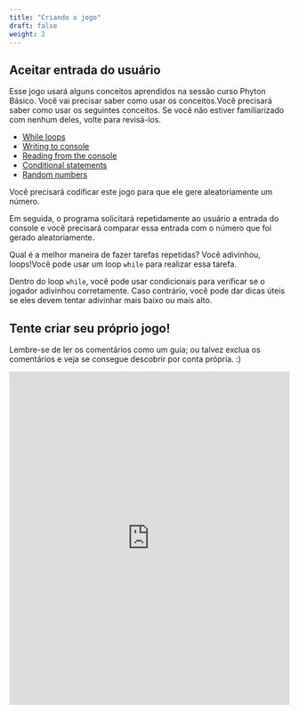 ```yaml
---
title: "Criando o jogo"
draft: false
weight: 2
---
```


## Aceitar entrada do usuário

Esse jogo usará alguns conceitos aprendidos na sessão curso Phyton Básico. Você vai precisar saber como usar os conceitos.Você precisará saber como usar os seguintes conceitos. Se você não estiver familiarizado com nenhum deles, volte para revisá-los.
- <a href="../../python-basics/loops" target="_blank">While loops</a>
- <a href="../../python-basics/python-console/writing-to-console" target="_blank">Writing to console</a>
- <a href="../../python-basics/python-console/reading-from-console" target="_blank">Reading from the console</a>
- <a href="../../python-basics/conditional-statements" target="_blank">Conditional statements</a>
- <a href="/python-guess-number/random/" target="_blank">Random numbers</a>

Você precisará codificar este jogo para que ele gere aleatoriamente um número.

Em seguida, o programa solicitará repetidamente ao usuário a entrada do console e você precisará comparar essa entrada com o número que foi gerado aleatoriamente.

Qual é a melhor maneira de fazer tarefas repetidas? Você adivinhou, loops!Você pode usar um loop `while` para realizar essa tarefa.

Dentro do loop `while`, você pode usar condicionais para verificar se o jogador adivinhou corretamente. Caso contrário, você pode dar dicas úteis se eles devem tentar adivinhar mais baixo ou mais alto.

## Tente criar seu próprio jogo!

Lembre-se de ler os comentários como um guia; ou talvez exclua os comentários e veja se consegue descobrir por conta própria. :)

<iframe src="https://trinket.io/python/c77dcb756c65" width="100%" height="600" frameborder="0" marginwidth="0" marginheight="0" allowfullscreen></iframe>